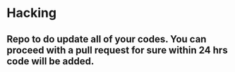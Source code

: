 # Hacking
## Repo to do update all of your codes. You can proceed with a pull request for sure within 24 hrs code will be added.

